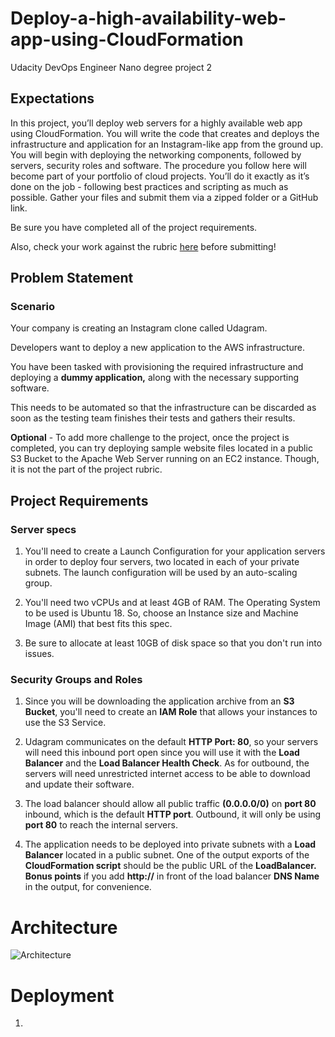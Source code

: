 # Deploy-a-high-availability-web-app-using-CloudFormation
Udacity DevOps Engineer Nano degree project 2

## Expectations
In this project, you’ll deploy web servers for a highly available web app using CloudFormation. You will write the code that creates and deploys the infrastructure and application for an Instagram-like app from the ground up. You will begin with deploying the networking components, followed by servers, security roles and software. The procedure you follow here will become part of your portfolio of cloud projects. You’ll do it exactly as it’s done on the job - following best practices and scripting as much as possible.
Gather your files and submit them via a zipped folder or a GitHub link.

Be sure you have completed all of the project requirements.

Also, check your work against the rubric [here](https://review.udacity.com/#!/rubrics/2556/view) before submitting!


## Problem Statement
### Scenario
Your company is creating an Instagram clone called Udagram.

Developers want to deploy a new application to the AWS infrastructure.

You have been tasked with provisioning the required infrastructure and deploying a **dummy  application,** along with the necessary supporting software.

This needs to be automated so that the infrastructure can be discarded as soon as the testing team finishes their tests and gathers their results.

**Optional** - To add more challenge to the project, once the project is completed, you can try deploying sample website files located in a public S3 Bucket to the Apache Web Server running on an EC2 instance. Though, it is not the part of the project rubric.


## Project Requirements
### Server specs

1. You'll need to create a Launch Configuration for your application servers in order to deploy four servers, two located in each of your private subnets. The launch configuration will be used by an auto-scaling group.

2. You'll need two vCPUs and at least 4GB of RAM. The Operating System to be used is Ubuntu 18. So, choose an Instance size and Machine Image (AMI) that best fits this spec.

3. Be sure to allocate at least 10GB of disk space so that you don't run into issues. 


### Security Groups and Roles

1. Since you will be downloading the application archive from an **S3 Bucket**, you'll need to create an **IAM Role** that allows your instances to use the S3 Service.

2. Udagram communicates on the default **HTTP Port: 80**, so your servers will need this inbound port open since you will use it with the **Load Balancer** and the **Load Balancer Health Check**. As for outbound, the servers will need unrestricted internet access to be able to download and update their software.

3. The load balancer should allow all public traffic **(0.0.0.0/0)** on **port 80** inbound, which is the default **HTTP port**. Outbound, it will only be using **port 80** to reach the internal servers.

4. The application needs to be deployed into private subnets with a **Load Balancer** located in a public subnet.
One of the output exports of the **CloudFormation script** should be the public URL of the **LoadBalancer. Bonus points** if you add **http://** in front of the load balancer **DNS Name** in the output, for convenience.

# Architecture 
![Architecture](/architecure.jpeg)

# Deployment

1. 
